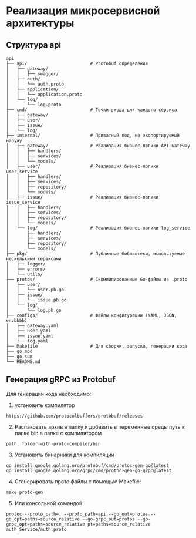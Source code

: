 # Реализация микросервисной архитектуры

## Структура api

```
api
├── api/                        # Protobuf определения
│   ├── gateway/       
│   │   ├── swagger/    
│   ├── auth/           
│   │   └── auth.proto
│   ├── application/    
│   │   └── application.proto
│   └── log/            
│       └── log.proto
├── cmd/                        # Точки входа для каждого сервиса
│   ├── gateway/        
│   ├── user/           
│   ├── issue/         
│   └── log/            
├── internal/                   # Приватный код, не экспортируемый наружу
│   ├── gateway/                # Реализация бизнес-логики API Gateway
│   │   ├── handlers/   
│   │   ├── services/  
│   │   └── models/     
│   ├── user/                   # Реализация бизнес-логики user_service
│   │   ├── handlers/   
│   │   ├── services/   
│   │   ├── repository/ 
│   │   └── models/     
│   ├── issue/                  # Реализация бизнес-логики issue_service
│   │   ├── handlers/   
│   │   ├── services/   
│   │   ├── repository/ 
│   │   └── models/     
│   └── log/                    # Реализация бизнес-логики log_service
│       ├── handlers/  
│       ├── services/   
│       ├── repository/ 
│       └── models/     
├── pkg/                        # Публичные библиотеки, используемые несколькими сервисами
│   ├── logger/         
│   ├── errors/         
│   └── utils/          
├── protos/                     # Скомпилированные Go-файлы из .proto
│   ├── user/
│   │   └── user.pb.go
│   ├── issue/
│   │   └── issue.pb.go
│   └── log/
│       └── log.pb.go
├── configs/                    # Файлы конфигурации (YAML, JSON, envbbbb)
│   ├── gateway.yaml
│   ├── user.yaml
│   ├── issue.yaml
│   └── log.yaml
├── Makefile                    # Для сборки, запуска, генерации кода
├── go.mod             
├── go.sum
└── README.md
```

## Генерация gRPC из Protobuf 

Для генерации кода необходимо:

1) установить компилятор 
```
https://github.com/protocolbuffers/protobuf/releases
```

2) Распаковать архив в папку и добавить в переменные среды путь к папке bin в папке с компилятором
```
path: folder-with-proto-compiler/bin
```

3) Установить бинарники для компиляции
```
go install google.golang.org/protobuf/cmd/protoc-gen-go@latest
go install google.golang.org/grpc/cmd/protoc-gen-go-grpc@latest
```

4) Сгенерировать прото файлы с помощью Makefile:
```
make proto-gen
```
5) Или консольной командой
```
protoc --proto_path=. --proto_path=api --go_out=protos --go_opt=paths=source_relative --go-grpc_out=protos --go-grpc_opt=paths=source_relative pt=paths=source_relative auth_Service/auth.proto
```

